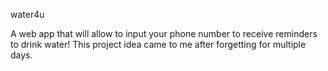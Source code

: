 water4u

A web app that will allow to input your phone number to receive reminders to drink water!
This project idea came to me after forgetting for multiple days.
